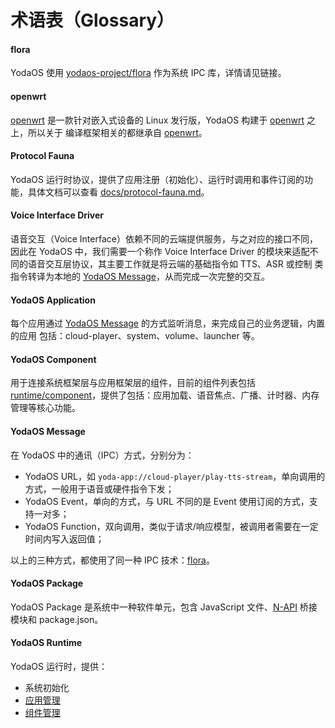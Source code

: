 术语表（Glossary）
===============

#### flora

YodaOS 使用 [yodaos-project/flora](http://github.com/yodaos-project/flora) 作为系统 IPC 库，详情请见链接。

#### openwrt

[openwrt][] 是一款针对嵌入式设备的 Linux 发行版，YodaOS 构建于 [openwrt][] 之上，所以关于
编译框架相关的都继承自 [openwrt][]。

#### Protocol Fauna

YodaOS 运行时协议，提供了应用注册（初始化）、运行时调用和事件订阅的功能，具体文档可以查看 [docs/protocol-fauna.md](https://github.com/yodaos-project/yodart/blob/master/docs/protocol-fauna.md)。

#### Voice Interface Driver

语音交互（Voice Interface）依赖不同的云端提供服务，与之对应的接口不同，因此在 YodaOS 中，我们需要一个称作
Voice Interface Driver 的模块来适配不同的语音交互层协议，其主要工作就是将云端的基础指令如 TTS、ASR 或控制
类指令转译为本地的 [YodaOS Message](#yodaos-message)，从而完成一次完整的交互。

#### YodaOS Application

每个应用通过 [YodaOS Message](#yodaos-message) 的方式监听消息，来完成自己的业务逻辑，内置的应用
包括：cloud-player、system、volume、launcher 等。

#### YodaOS Component

用于连接系统框架层与应用框架层的组件，目前的组件列表包括 [runtime/component](https://github.com/yodaos-project/yodart/tree/master/runtime/component)，提供了包括：应用加载、语音焦点、广播、计时器、内存管理等核心功能。

#### YodaOS Message

在 YodaOS 中的通讯（IPC）方式，分别分为：

- YodaOS URL，如 `yoda-app://cloud-player/play-tts-stream`，单向调用的方式，一般用于语音或硬件指令下发；
- YodaOS Event，单向的方式，与 URL 不同的是 Event 使用订阅的方式，支持一对多；
- YodaOS Function，双向调用，类似于请求/响应模型，被调用者需要在一定时间内写入返回值；

以上的三种方式，都使用了同一种 IPC 技术：[flora](#flora)。

#### YodaOS Package

YodaOS Package 是系统中一种软件单元，包含 JavaScript 文件、[N-API][] 桥接模块和 package.json。

#### YodaOS Runtime

YodaOS 运行时，提供：

- 系统初始化
- [应用管理](./yodaos-application)
- [组件管理](./yodaos-component)

[openwrt]: https://openwrt.org/
[N-API]: https://nodejs.org/dist/latest/docs/api/n-api.html
